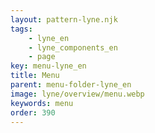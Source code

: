 ```yaml
---
layout: pattern-lyne.njk
tags: 
    - lyne_en
    - lyne_components_en
    - page
key: menu-lyne_en
title: Menu
parent: menu-folder-lyne_en
image: lyne/overview/menu.webp
keywords: menu
order: 390
---
```

